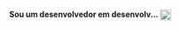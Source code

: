<div>
<b><h4>Sou um desenvolvedor em desenvolv...</b> <img align='center' height='20px' width='20px' src='https://media.tenor.com/On7kvXhzml4AAAAj/loading-gif.gif'></h4>

</div>
